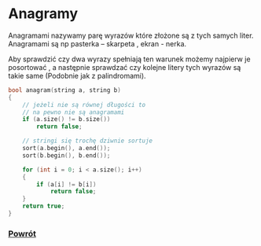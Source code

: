 # Anagramy
Anagramami nazywamy parę wyrazów które złożone są z tych samych liter.
Anagramami są np pasterka – skarpeta , ekran - nerka.  

Aby sprawdzić czy dwa wyrazy spełniają ten warunek możemy najpierw je posortować , a następnie sprawdzać czy kolejne litery tych wyrazów są takie same (Podobnie jak z palindromami).

``` c++
bool anagram(string a, string b)
{
	// jeżeli nie są równej długości to
	// na pewno nie są anagramami
	if (a.size() != b.size())
		return false;

	// stringi się trochę dziwnie sortuje
	sort(a.begin(), a.end());
	sort(b.begin(), b.end());

	for (int i = 0; i < a.size(); i++)
	{
		if (a[i] != b[i])
			return false;
	}
	return true;
}

```

### [Powrót](https://dogexd.github.io/algorytmy_matura/)

